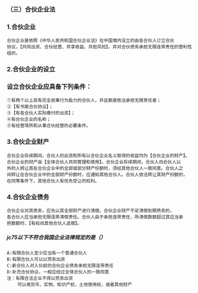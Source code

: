 
### （三）合伙企业法
### 1.合伙企业
    合伙企业是依照《中华人民共和国合伙企业法》在中国境内设立的由各合伙人订立合伙
    协议，【共同出资、合伙经营、共享收益、共担风险】，并对合伙债务承担无限连带责任的营利性组织。
    
### 2.合伙企业的设立
### 设立合伙企业应具备下列条件：
    ①有两个以上具有完全民事行为能力的合伙人，并且都是依法承担无限责任者；
    ②【有书面合伙协议】；
    ③【有各合伙人实际缴付的出资】；
    ④有合伙企业的名称；
    ⑤有经营场所和从事合伙经营的必要条件。
    
### 3.合伙企业财产
    合伙企业存续期间，合伙人的出资和所有以合伙企业名义取得的收益均为【合伙企业的财产】。
    合伙企业的财产由【全体合伙人共同管理和使用】。合伙企业存续期间，合伙人向合伙人以
    外的人转让其在合伙企业中的全部或部分财产份额时，须经其他合伙人一致同意。合伙人之
    间转让在合伙企业中的全部财产份额时，应通知其他合伙人。合伙人依法转让其财产份额的，
    在同等条件下，其他合伙人有优先受让的权利。
    
### 4.合伙企业债务
    合伙企业对其债务，应先以其全部财产进行清偿。合伙企业财产不足清偿到期债务的，
    各合伙人应当承担无限连带清偿责任。合伙人由于承担连带责任，所清偿数额超过其应当承
    担数额时，【有权向其他合伙人追偿】。
         
##### jc75以下不符合我国企业法律规定的是（）
    A:有限合伙人至少应当有一个普通合伙人
    B:有限合伙人可以以劳务出资
    C:新合伙人对入伙前的合伙企业债务承担无限连带责任
    D:补充合伙协议，一般应经过全体合伙人的一致同意
    注：有限合法企业不得以劳务出资
        可以用货币，实物，知识产权，土地使用权，或者其他财产